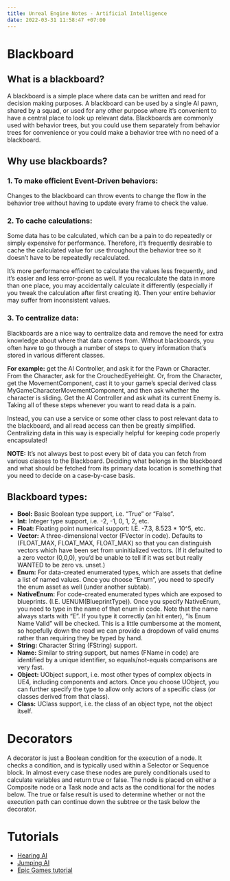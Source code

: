 ```yaml
---
title: Unreal Engine Notes - Artificial Intelligence
date: 2022-03-31 11:58:47 +07:00
---
```


# Blackboard
## What is a blackboard?
A blackboard is a simple place where data can be written and read for decision making purposes. A blackboard can be used by a single AI pawn, shared by a squad, or used for any other purpose where it’s convenient to have a central place to look up relevant data. Blackboards are commonly used with behavior trees, but you could use them separately from behavior trees for convenience or you could make a behavior tree with no need of a blackboard.

## Why use blackboards?
### 1. To make efficient Event-Driven behaviors:
Changes to the blackboard can throw events to change the flow in the behavior tree without having to update every frame to check the value.

### 2. To cache calculations:
Some data has to be calculated, which can be a pain to do repeatedly or simply expensive for performance. Therefore, it’s frequently desirable to cache the calculated value for use throughout the behavior tree so it doesn’t have to be repeatedly recalculated.

It’s more performance efficient to calculate the values less frequently, and it’s easier and less error-prone as well. If you recalculate the data in more than one place, you may accidentally calculate it differently (especially if you tweak the calculation after first creating it). Then your entire behavior may suffer from inconsistent values.

### 3. To centralize data:
Blackboards are a nice way to centralize data and remove the need for extra knowledge about where that data comes from. Without blackboards, you often have to go through a number of steps to query information that’s stored in various different classes.

**For example:** get the AI Controller, and ask it for the Pawn or Character. From the Character, ask for the CrouchedEyeHeight. Or, from the Character, get the MovementComponent, cast it to your game’s special derived class MyGameCharacterMovementComponent, and then ask whether the character is sliding. Get the AI Controller and ask what its current Enemy is. Taking all of these steps whenever you want to read data is a pain.

Instead, you can use a service or some other class to post relevant data to the blackboard, and all read access can then be greatly simplified. Centralizing data in this way is especially helpful for keeping code properly encapsulated!

**NOTE:** It’s not always best to post every bit of data you can fetch from various classes to the Blackboard. Deciding what belongs in the blackboard and what should be fetched from its primary data location is something that you need to decide on a case-by-case basis. 

## Blackboard types:
- **Bool:** Basic Boolean type support, i.e. “True” or “False”.
- **Int:** Integer type support, i.e. -2, -1, 0, 1, 2, etc.
- **Float:** Floating point numerical support: I.E. -7.3, 8.523 * 10^5, etc.
- **Vector:** A three-dimensional vector (FVector in code). Defaults to (FLOAT_MAX, FLOAT_MAX, FLOAT_MAX) so that you can distinguish vectors which have been set from uninitialized vectors. (If it defaulted to a zero vector (0,0,0), you’d be unable to tell if it was set but really WANTED to be zero vs. unset.)
- **Enum:** For data-created enumerated types, which are assets that define a list of named values. Once you choose “Enum”, you need to specify the enum asset as well (under another subtab).
- **NativeEnum:** For code-created enumerated types which are exposed to blueprints. (I.E. UENUM(BlueprintType)). Once you specify NativeEnum, you need to type in the name of that enum in code. Note that the name always starts with “E”. If you type it correctly (an hit enter), “Is Enum Name Valid” will be checked. This is a little cumbersome at the moment, so hopefully down the road we can provide a dropdown of valid enums rather than requiring they be typed by hand.
- **String:** Character String (FString) support.
- **Name:** Similar to string support, but names (FName in code) are identified by a unique identifier, so equals/not-equals comparisons are very fast.
- **Object:** UObject support, i.e. most other types of complex objects in UE4, including components and actors. Once you choose UObject, you can further specify the type to allow only actors of a specific class (or classes derived from that class).
- **Class:** UClass support, i.e. the class of an object type, not the object itself.

# Decorators
A decorator is just a Boolean condition for the execution of a node. It checks a condition, and is typically used within a Selector or Sequence block. In almost every case these nodes are purely conditionals used to calculate variables and return true or false. The node is placed on either a Composite node or a Task node and acts as the conditional for the nodes below. The true or false result is used to determine whether or not the execution path can continue down the subtree or the task below the decorator.

# Tutorials
- [Hearing AI](https://www.orfeasel.com/implement-ai-hearing-using-c/)
- [Jumping AI](https://www.orfeasel.com/implement-ai-hearing-using-c/)
- [Epic Games tutorial](https://www.youtube.com/watch?v=iY1jnFvHgbE&ab_channel=UnrealEngine)
